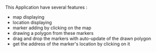 This Application have several features :
 - map displaying
 - location displaying
 - marker adding by clicking on the map
 - drawing a polygon from these markers
 - drag and drop the markers with auto-update of the drawn polygon
 - get the address of the marker's location by clicking on it
